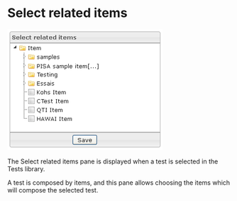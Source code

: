<!--
author:
    - 'Jérôme Bogaerts'
created_at: '2012-03-22 18:06:30'
updated_at: '2013-03-13 13:37:14'
tags:
    - 'Manage Tests'
-->

Select related items
====================

![](../resources/tests-selectrelateditems.png )

The Select related items pane is displayed when a test is selected in the Tests library.

A test is composed by items, and this pane allows choosing the items which will compose the selected test.


